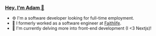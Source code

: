 ### [Hey, I'm Adam 👋](https://www.adamwehunt.com/)

- ⚙️ I'm a software developer looking for full-time employment.
- 💼 I formerly worked as a software engineer at [Faithlife](https://www.faithlife.com).
- 🚀 I'm currently delving more into front-end development (I <3 Nextjs)!
